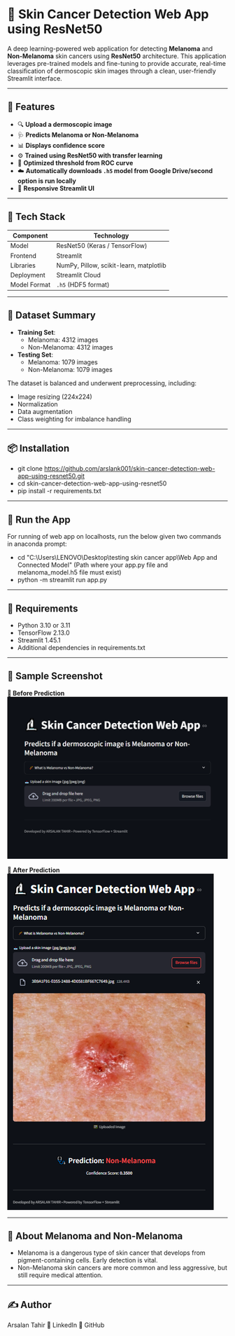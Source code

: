 # 🧠 Skin Cancer Detection Web App using ResNet50

A deep learning-powered web application for detecting **Melanoma** and **Non-Melanoma** skin cancers using **ResNet50** architecture. This application leverages pre-trained models and fine-tuning to provide accurate, real-time classification of dermoscopic skin images through a clean, user-friendly Streamlit interface.

---

## 📌 Features

- 🔍 **Upload a dermoscopic image**
- 🩺 **Predicts Melanoma or Non-Melanoma**
- 📊 **Displays confidence score**
- ⚙️ **Trained using ResNet50 with transfer learning**
- 🧪 **Optimized threshold from ROC curve**
- ☁️ **Automatically downloads `.h5` model from Google Drive/second option is run locally**
- 📱 **Responsive Streamlit UI**

---

## 🧰 Tech Stack

| Component       | Technology                |
|----------------|----------------------------|
| Model          | ResNet50 (Keras / TensorFlow) |
| Frontend       | Streamlit                  |
| Libraries      | NumPy, Pillow, scikit-learn, matplotlib |
| Deployment     | Streamlit Cloud            |
| Model Format   | `.h5` (HDF5 format)        |

---

## 🧬 Dataset Summary

- **Training Set**:
  - Melanoma: 4312 images
  - Non-Melanoma: 4312 images
- **Testing Set**:
  - Melanoma: 1079 images
  - Non-Melanoma: 1079 images

The dataset is balanced and underwent preprocessing, including:
- Image resizing (224x224)
- Normalization
- Data augmentation
- Class weighting for imbalance handling

---

## 📦 Installation

- git clone https://github.com/arslank001/skin-cancer-detection-web-app-using-resnet50.git
- cd skin-cancer-detection-web-app-using-resnet50
- pip install -r requirements.txt

---

## 🚀 Run the App
For running of web app on localhosts, run the below given two commands in anaconda prompt:
  - cd "C:\Users\LENOVO\Desktop\testing skin cancer app\Web App and Connected Model"     (Path where your app.py file and melanoma_model.h5 file must exist)
  - python -m streamlit run app.py

---

## 🧾 Requirements
- Python 3.10 or 3.11
- TensorFlow 2.13.0
- Streamlit 1.45.1
- Additional dependencies in requirements.txt

---

## 📸 Sample Screenshot
**🔹 Before Prediction**
![Before Prediction](web_app_images/screenshot_before.png)

**🔹 After Prediction**
![After Prediction](web_app_images/screenshot_after.png)

---

## 🙋 About Melanoma and Non-Melanoma
- Melanoma is a dangerous type of skin cancer that develops from pigment-containing cells. Early detection is vital.
- Non-Melanoma skin cancers are more common and less aggressive, but still require medical attention.

---

## ✍️ Author
Arsalan Tahir
🔗 LinkedIn
🐙 GitHub
